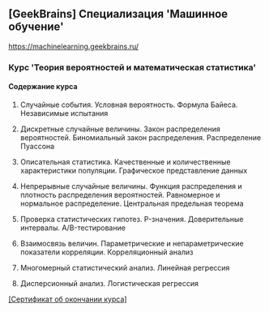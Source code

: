 ## [GeekBrains] Специализация 'Машинное обучение'
https://machinelearning.geekbrains.ru/

### Курс 'Теория вероятностей и математическая статистика'

#### Содержание курса

1. Случайные события. Условная вероятность. Формула Байеса. Независимые испытания

2. Дискретные случайные величины. Закон распределения вероятностей. Биномиальный закон распределения. Распределение Пуассона

3. Описательная статистика. Качественные и количественные характеристики популяции. Графическое представление данных

4. Непрерывные случайные величины. Функция распределения и плотность распределения вероятностей. Равномерное и нормальное распределение. Центральная предельная теорема

5. Проверка статистических гипотез. P-значения. Доверительные интервалы. A/B-тестирование

6. Взаимосвязь величин. Параметрические и непараметрические показатели корреляции. Корреляционный анализ

7. Многомерный статистический анализ. Линейная регрессия

8. Дисперсионный анализ. Логистическая регрессия

<a href="https://geekbrains.ru/certificates/884218">[Сертификат об окончании курса]</a>

